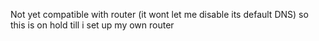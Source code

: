 Not yet compatible with router (it wont let me disable its default DNS) so this is on hold till i set up my own router
